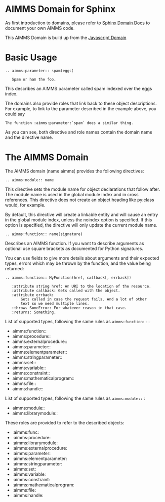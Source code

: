 AIMMS Domain for Sphinx
=========================

As first introduction to domains, please refer to [Sphinx Domain Docs](http://www.sphinx-doc.org/en/master/usage/restructuredtext/domains.html) to document your own AIMMS code.

This AIMMS Domain is build up from the [Javascript Domain](https://www.sphinx-doc.org/en/master/usage/restructuredtext/domains.html#the-javascript-domain)

Basic Usage
============

```
.. aimms:parameter:: spam(eggs)

   Spam or ham the foo.
```

This describes an AIMMS parameter called spam indexed over the eggs index.

The domains also provide roles that link back to these object descriptions. For example, to link to the parameter described in the example above, you could say

```
The function :aimms:parameter:`spam` does a similar thing.
```

As you can see, both directive and role names contain the domain name and the directive name. 



The AIMMS Domain
===================

The AIMMS domain (name aimms) provides the following directives:

```
.. aimms:module:: name
```

This directive sets the module name for object declarations that follow after. The module name is used in the global module index and in cross references. This directive does not create an object heading like py:class would, for example.

By default, this directive will create a linkable entity and will cause an entry in the global module index, unless the noindex option is specified. If this option is specified, the directive will only update the current module name.

```
.. aimms:function:: name(signature)
```

Describes an AIMMS function. If you want to describe arguments as optional use square brackets as documented for Python signatures.

You can use fields to give more details about arguments and their expected types, errors which may be thrown by the function, and the value being returned:

```
.. aimms:function:: MyFunction(href, callback[, errback])

   :attribute string href: An URI to the location of the resource.
   :attribute callback: Gets called with the object.
   :attribute errback:
       Gets called in case the request fails. And a lot of other
       text so we need multiple lines.
   :throws SomeError: For whatever reason in that case.
   :returns: Something.
```

List of supported types, following the same rules as ``aimms:function::`` :


* aimms:function::
* aimms:procedure::
* aimms:externalprocedure::
* aimms:parameter::
* aimms:elementparameter::
* aimms:stringparameter::
* aimms:set::
* aimms:variable::
* aimms:constraint::
* aimms:mathematicalprogram::
* aimms:file::
* aimms:handle::


List of supported types, following the same rules as ``aimms:module::`` :

* aimms:module::
* aimms:librarymodule::


These roles are provided to refer to the described objects:

* :aimms:func:
* :aimms:procedure:
* :aimms:librarymodule:
* :aimms:externalprocedure:
* :aimms:parameter:
* :aimms:elementparameter:
* :aimms:stringparameter:
* :aimms:set:
* :aimms:variable:
* :aimms:constraint:
* :aimms:mathematicalprogram:
* :aimms:file:
* :aimms:handle:
